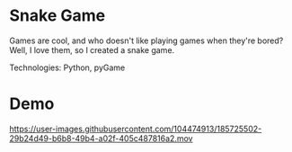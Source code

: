 # Snake Game
Games are cool, and who doesn't like playing games when they're bored? Well, I love them, so I created a snake game. 

Technologies: Python, pyGame

# Demo
https://user-images.githubusercontent.com/104474913/185725502-29b24d49-b6b8-49b4-a02f-405c487816a2.mov
